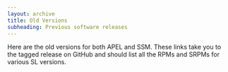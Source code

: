 ```yaml
---
layout: archive
title: Old Versions
subheading: Previous software releases
---
```


Here are the old versions for both APEL and SSM. These links take you to the
tagged release on GitHub and should list all the RPMs and SRPMs for various
SL versions.